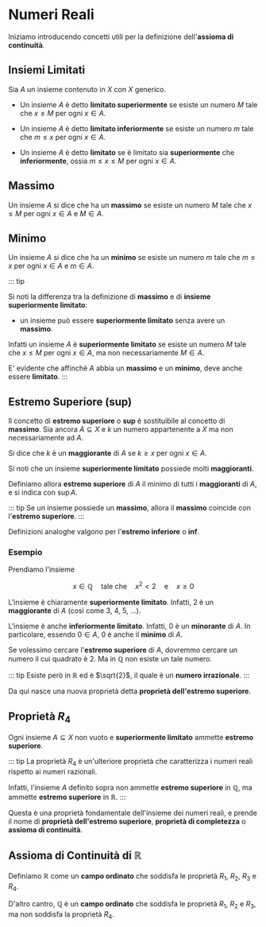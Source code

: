 # Numeri Reali

Iniziamo introducendo concetti utili per la definizione dell'**assioma di continuità**.

## Insiemi Limitati

Sia $A$ un insieme contenuto in $X$ con $X$ generico.

- Un insieme $A$ è detto **limitato superiormente** se esiste un numero $M$ tale che $x \leq M$ per ogni $x \in A$.

- Un insieme $A$ è detto **limitato inferiormente** se esiste un numero $m$ tale che $m \leq x$ per ogni $x \in A$.

- Un insieme $A$ è detto **limitato** se è limitato sia **superiormente** che **inferiormente**, ossia $m \leq x \leq M$ per ogni $x \in A$.

## Massimo

Un insieme $A$ si dice che ha un **massimo** se esiste un numero $M$ tale che $x \leq M$ per ogni $x \in A$ e $M \in A$.

## Minimo

Un insieme $A$ si dice che ha un **minimo** se esiste un numero $m$ tale che $m \leq x$ per ogni $x \in A$ e $m \in A$.

::: tip

Si noti la differenza tra la definizione di **massimo** e di **insieme superiormente limitato**: 

- un insieme può essere **superiormente limitato** senza avere un **massimo**.

Infatti un insieme $A$ è **superiormente limitato** se esiste un numero $M$ tale che $x \leq M$ per ogni $x \in A$, ma non necessariamente $M \in A$.

E' evidente che affinchè $A$ abbia un **massimo** e un **minimo**, deve anche essere **limitato**.
:::

## Estremo Superiore (sup)

Il concetto di **estremo superiore** o **sup** è sostituibile al concetto di **massimo**. Sia ancora $A \subseteq X$ e $k$ un numero appartenente a $X$ ma non necessariamente ad $A$.

Si dice che $k$ è un **maggiorante** di $A$ se $k \geq x$ per ogni $x \in A$.

Si noti che un insieme **superiormente limitato** possiede molti **maggioranti**.

Definiamo allora **estremo superiore** di $A$ il minimo di tutti i **maggioranti** di $A$, e si indica con $\sup A$.

::: tip
Se un insieme possiede un **massimo**, allora il **massimo** coincide con l'**estremo superiore**.
:::

Definizioni analoghe valgono per l'**estremo inferiore** o **inf**.

### Esempio

Prendiamo l'insieme

$$
x \in \mathbb{Q} \quad \text{tale che} \quad x^2 < 2 \quad \text{e} \quad x \geq 0
$$

L'insieme è chiaramente **superiormente limitato**. Infatti, $2$ è un **maggiorante** di $A$ (così come $3$, $4$, $5$, ...).

L'insieme è anche **inferiormente limitato**. Infatti, $0$ è un **minorante** di $A$. In particolare, essendo $0 \in A$, $0$ è anche il **minimo** di $A$.

Se volessimo cercare l'**estremo superiore** di $A$, dovremmo cercare un numero il cui quadrato è $2$. Ma in $\mathbb{Q}$ non esiste un tale numero.

::: tip
Esiste però in $\mathbb{R}$ ed è $\sqrt{2}$, il quale è un **numero irrazionale**.
:::

Da qui nasce una nuova proprietà detta **proprietà dell'estremo superiore**.

## Proprietà $R_4$

Ogni insieme $A \subseteq X$ non vuoto e **superiormente limitato** ammette **estremo superiore**.

::: tip
La proprietà $R_4$ è un'ulteriore proprietà che caratterizza i numeri reali rispetto ai numeri razionali.

Infatti, l'insieme $A$ definito sopra non ammette **estremo superiore** in $\mathbb{Q}$, ma ammette **estremo superiore** in $\mathbb{R}$.
:::

Questa è una proprietà fondamentale dell'insieme dei numeri reali, e prende il nome di **proprietà dell'estremo superiore**, **proprietà di completezza** o **assioma di continuità**.

## Assioma di Continuità di $\mathbb{R}$

Definiamo $\mathbb{R}$ come un **campo ordinato** che soddisfa le proprietà $R_1$, $R_2$, $R_3$ e $R_4$.

D'altro cantro, $\mathbb{Q}$ è un **campo ordinato** che soddisfa le proprietà $R_1$, $R_2$ e $R_3$, ma non soddisfa la proprietà $R_4$.